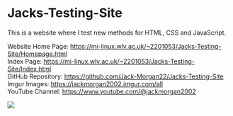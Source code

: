 # Jacks-Testing-Site
This is a website where I test new methods for HTML, CSS and JavaScript.

Website Home Page: https://mi-linux.wlv.ac.uk/~2201053/Jacks-Testing-Site/Homepage.html<br />
Index Page: https://mi-linux.wlv.ac.uk/~2201053/Jacks-Testing-Site/Index.html<br />
GitHub Repository: https://github.com/Jack-Morgan22/Jacks-Testing-Site<br />
Imgur Images: https://jackmorgan2002.imgur.com/all<br />
YouTube Channel: https://www.youtube.com/@jackmorgan2002

<img src= "https://i.imgur.com/declWeA.png">
